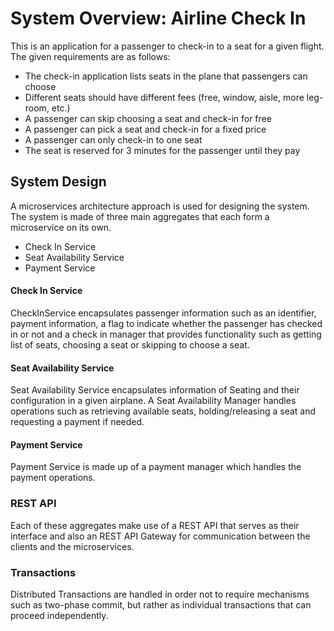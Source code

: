 # System Overview: Airline Check In

This is an application for a passenger to check-in to a seat for a given flight. The given requirements are as follows:

- The check-in application lists seats in the plane that passengers can choose
- Different seats should have different fees (free, window, aisle, more leg-room, etc.)
- A passenger can skip choosing a seat and check-in for free
- A passenger can pick a seat and check-in for a fixed price
- A passenger can only check-in to one seat
- The seat is reserved for 3 minutes for the passenger until they pay

## System Design

A microservices architecture approach is used for designing the system. The system is made of three main aggregates that each form a microservice on its own.
- Check In Service
- Seat Availability Service
- Payment Service

#### Check In Service
CheckInService encapsulates passenger information such as an identifier, payment information, a flag to indicate whether the passenger has checked in or not and a check in manager that provides functionality such as getting list of seats, choosing a seat or skipping to choose a seat.

#### Seat Availability Service
Seat Availability Service encapsulates information of Seating and their configuration in a given airplane. A Seat Availability Manager handles operations such as retrieving available seats, holding/releasing a seat and requesting a payment if needed.

#### Payment Service
Payment Service is made up of a payment manager which handles the payment operations.

### REST API
Each of these aggregates make use of a REST API that serves as their interface and also an REST API Gateway for communication between the clients and the microservices.

### Transactions
Distributed Transactions are handled in order not to require mechanisms such as two-phase commit, but rather as individual transactions that can proceed independently.
